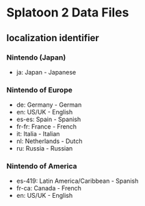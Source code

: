 # Splatoon 2 Data Files

## localization identifier

### Nintendo (Japan)

- ja: Japan - Japanese

### Nintendo of Europe

- de: Germany - German
- en: US/UK - English
- es-es: Spain - Spanish
- fr-fr: France - French
- it: Italia - Italian
- nl: Netherlands - Dutch
- ru: Russia - Russian

### Nintendo of America

- es-419: Latin America/Caribbean - Spanish
- fr-ca: Canada - French
- en: US/UK - English
